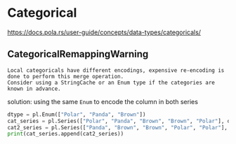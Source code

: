 # Categorical
https://docs.pola.rs/user-guide/concepts/data-types/categoricals/

## CategoricalRemappingWarning
```
Local categoricals have different encodings, expensive re-encoding is done to perform this merge operation.
Consider using a StringCache or an Enum type if the categories are known in advance.
```

solution: using the same `Enum` to encode the column in both series
```py
dtype = pl.Enum(["Polar", "Panda", "Brown"])
cat_series = pl.Series(["Polar", "Panda", "Brown", "Brown", "Polar"], dtype=dtype)
cat2_series = pl.Series(["Panda", "Brown", "Brown", "Polar", "Polar"], dtype=dtype)
print(cat_series.append(cat2_series))
```
